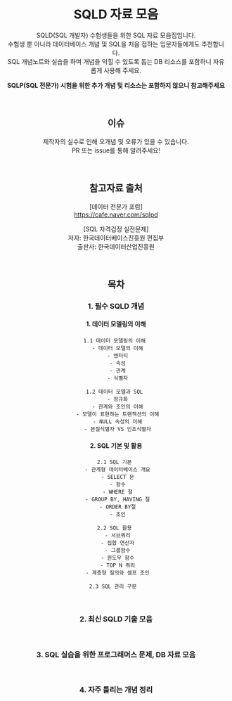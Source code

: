 <div align="center">

   
# SQLD 자료 모음
SQLD(SQL 개발자) 수험생들을 위한 SQL 자료 모음집입니다.  
수험생 뿐 아니라 데이터베이스 개념 및 SQL을 처음 접하는 입문자들에게도 추천합니다.   
SQL 개념노트와 실습을 하며 개념을 익힐 수 있도록 돕는 DB 리소스를 포함하니 자유롭게 사용해 주세요.

**SQLP(SQL 전문가) 시험을 위한 추가 개념 및 리소스는 포함하지 않으니 참고해주세요** 

</br>

## 이슈
제작자의 실수로 인해 오개념 및 오류가 있을 수 있습니다.  
PR 또는 issue를 통해 알려주세요!

</br> 

## 참고자료 출처
[데이터 전문가 포럼]
</br>
https://cafe.naver.com/sqlpd

[SQL 자격검정 실전문제]
</br>
저자: 한국데이터베이스진흥원 편집부
</br>
출판사: 한국데이터산업진흥원

</br>

## 목차 

### 1. 필수 SQLD 개념  

#### 1. 데이터 모델링의 이해  
   
     1.1 데이터 모델링의 이해  
       - 데이터 모델의 이해  
       - 엔터티  
       - 속성  
       - 관계  
       - 식별자  
     
     1.2 데이터 모델과 SQL  
       - 정규화  
       - 관계와 조인의 이해  
       - 모델이 표현하는 트랜잭션의 이해  
       - NULL 속성의 이해  
       - 본질식별자 VS 인조식별자  

  
#### 2. SQL 기본 및 활용  
     2.1 SQL 기본  
       - 관계형 데이터베이스 개요  
       - SELECT 문  
       - 함수  
       - WHERE 절  
       - GROUP BY, HAVING 절  
       - ORDER BY절  
       - 조인  
     
     2.2 SQL 활용  
       - 서브쿼리  
       - 집합 연산자  
       - 그룹함수  
       - 윈도우 함수  
       - TOP N 쿼리  
       - 계층형 질의와 셀프 조인  
   
     2.3 SQL 관리 구문   

</br>

### 2. 최신 SQLD 기출 모음  
</br>

### 3. SQL 실습을 위한 프로그래머스 문제, DB 자료 모음 
</br>

### 4. 자주 틀리는 개념 정리
</br>

